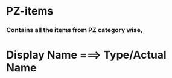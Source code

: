 # PZ-items
### Contains all the items from PZ category wise,

# Display Name   ===> Type/Actual Name